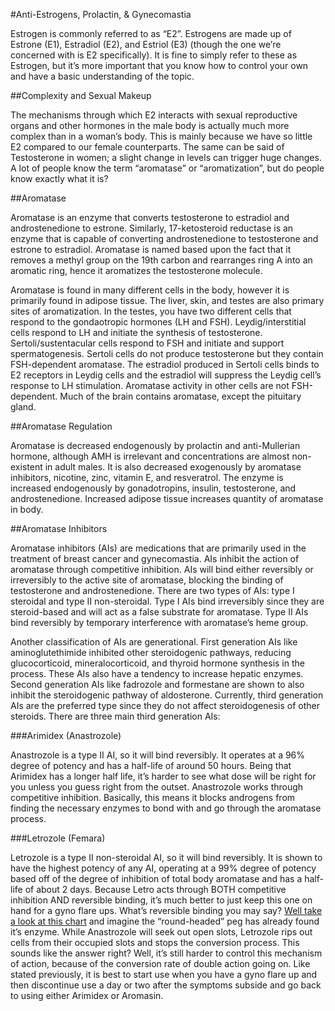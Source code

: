 #Anti-Estrogens, Prolactin, &amp; Gynecomastia

Estrogen is commonly referred to as “E2”. Estrogens are made up of Estrone (E1), Estradiol (E2), and Estriol (E3) (though the one we’re concerned with is E2 specifically). It is fine to simply refer to these as Estrogen, but it’s more important that you know how to control your own and have a basic understanding of the topic.

##Complexity and Sexual Makeup

The mechanisms through which E2 interacts with sexual reproductive organs and other hormones in the male body is actually much more complex than in a woman’s body. This is mainly because we have so little E2 compared to our female counterparts. The same can be said of Testosterone in women; a slight change in levels can trigger huge changes. A lot of people know the term “aromatase” or “aromatization”, but do people know exactly what it is?

##Aromatase

Aromatase is an enzyme that converts testosterone to estradiol and androstenedione to estrone. Similarly, 17-ketosteroid reductase is an enzyme that is capable of converting androstenedione to testosterone and estrone to estradiol. Aromatase is named based upon the fact that it removes a methyl group on the 19th carbon and rearranges ring A into an aromatic ring, hence it aromatizes the testosterone molecule.

Aromatase is found in many different cells in the body, however it is primarily found in adipose tissue. The liver, skin, and testes are also primary sites of aromatization. In the testes, you have two different cells that respond to the gondaotropic hormones (LH and FSH). Leydig/interstitial cells respond to LH and initiate the synthesis of testosterone. Sertoli/sustentacular cells respond to FSH and initiate and support spermatogenesis. Sertoli cells do not produce testosterone but they contain FSH-dependent aromatase. The estradiol produced in Sertoli cells binds to E2 receptors in Leydig cells and the estradiol will suppress the Leydig cell’s response to LH stimulation. Aromatase activity in other cells are not FSH-dependent. Much of the brain contains aromatase, except the pituitary gland.

##Aromatase Regulation

Aromatase is decreased endogenously by prolactin and anti-Mullerian hormone, although AMH is irrelevant and concentrations are almost non-existent in adult males. It is also decreased exogenously by aromatase inhibitors, nicotine, zinc, vitamin E, and resveratrol. The enzyme is increased endogenously by gonadotropins, insulin, testosterone, and androstenedione. Increased adipose tissue increases quantity of aromatase in body.

##Aromatase Inhibitors

Aromatase inhibitors (AIs) are medications that are primarily used in the treatment of breast cancer and gynecomastia. AIs inhibit the action of aromatase through competitive inhibition. AIs will bind either reversibly or irreversibly to the active site of aromatase, blocking the binding of testosterone and androstenedione. There are two types of AIs: type I steroidal and type II non-steroidal. Type I AIs bind irreversibly since they are steroid-based and will act as a false substrate for aromatase. Type II AIs bind reversibly by temporary interference with aromatase’s heme group.

Another classification of AIs are generational. First generation AIs like aminoglutethimide inhibited other steroidogenic pathways, reducing glucocorticoid, mineralocorticoid, and thyroid hormone synthesis in the process. These AIs also have a tendency to increase hepatic enzymes. Second generation AIs like fadrozole and formestane are shown to also inhibit the steroidogenic pathway of aldosterone. Currently, third generation AIs are the preferred type since they do not affect steroidogenesis of other steroids. There are three main third generation AIs:

###Arimidex (Anastrozole)

Anastrozole is a type II AI, so it will bind reversibly. It operates at a 96% degree of potency and has a half-life of around 50 hours. Being that Arimidex has a longer half life, it’s harder to see what dose will be right for you unless you guess right from the outset. Anastrozole works through competitive inhibition. Basically, this means it blocks androgens from finding the necessary enzymes to bond with and go through the aromatase process.

###Letrozole (Femara)

Letrozole is a type II non-steroidal AI, so it will bind reversibly. It is shown to have the highest potency of any AI, operating at a 99% degree of potency based off of the degree of inhibition of total body aromatase and has a half-life of about 2 days. Because Letro acts through BOTH competitive inhibition AND reversible binding, it’s much better to just keep this one on hand for a gyno flare ups. What’s reversible binding you may say? [Well take a look at this chart](https://upload.wikimedia.org/wikipedia/commons/thumb/f/fb/Comp_inhib.svg/800px-Comp_inhib.svg.png) and imagine the “round-headed” peg has already found it’s enzyme. While Anastrozole will seek out open slots, Letrozole rips out cells from their occupied slots and stops the conversion process. This sounds like the answer right? Well, it’s still harder to control this mechanism of action, because of the conversion rate of double action going on. Like stated previously, it is best to start use when you have a gyno flare up and then discontinue use a day or two after the symptoms subside and go back to using either Arimidex or Aromasin.